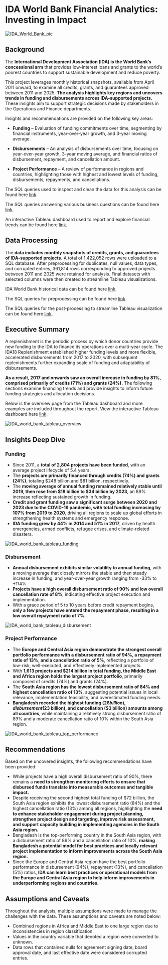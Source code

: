 # IDA World Bank Financial Analytics: Investing in Impact

![IDA_World_Bank_pic](https://github.com/stevenhiek/World-Bank-Financial-Analytics/blob/main/Project%20Pic/ida_world_bank.jpg)

## Background
The **International Development Association (IDA) is the World Bank’s concessional arm** that provides low-interest loans and grants to the world’s poorest countries to support sustainable development and reduce poverty.

This project leverages monthly historical snapshots, available from April 2011 onward, to examine all credits, grants, and guarantees approved between 2011 and 2025. **The analysis highlights key regions and uncovers trends in funding and disbursements across IDA-supported projects.** These insights aim to support strategic decisions made by stakeholders in the Operations and Finance departments.

Insights and recommendations are provided on the following key areas:

* **Funding** – Evaluation of funding commitments over time, segmenting by financial instruments, year-over-year growth, and 3-year moving average.

* **Disbursements** – An analysis of disbursements over time, focusing on year-over-year growth, 3-year moving average, and financial ratios of disbursement, repayment, and cancellation amount.

* **Project Performance** – A review of performance in regions and countries, highlighting those with highest and lowest levels of funding, disbursements, repayments, and cancellations.

The SQL queries used to inspect and clean the data for this analysis can be found here [link](https://github.com/stevenhiek/World-Bank-Financial-Analytics/tree/main/Preprocessing).

The SQL queries answering various business questions can be found here [link](https://github.com/stevenhiek/World-Bank-Financial-Analytics/tree/main/Analysis).

An interactive Tableau dashboard used to report and explore financial trends can be found here [link](https://public.tableau.com/app/profile/steven.hiek/viz/IDAWorldBankFinancialAnalytics/IDAWorldBankFinancialAnalytics#1).

## Data Processing
The **data includes monthly snapshots of credits, grants, and guarantees of IDA-supported projects.** A total of 1,422,052 rows were uploaded to a SQL database. After preprocessing for duplicates, null values, data types, and corrupted entries, 361,814 rows corresponding to approved projects between 2011 and 2025 were retained for analysis. Final datasets with selected columns were then created to streamline Tableau visualizations.

IDA World Bank historical data can be found here [link](https://financesone.worldbank.org/ida-statement-of-credits-grants-and-guarantees-historical-data/DS00976).

The SQL queries for preprocessing can be found here [link](https://github.com/stevenhiek/World-Bank-Financial-Analytics/tree/main/Preprocessing).

The SQL queries for the post-processing to streamline Tableau visualization can be found here [link](https://github.com/stevenhiek/World-Bank-Financial-Analytics/tree/main/Post-processing).

## Executive Summary
A replenishment is the periodic process by which donor countries provide new funding to the IDA to finance its operations over a multi-year cycle. The IDA18 Replenishment established higher funding levels and more flexible, accelerated disbursements from 2017 to 2020, with subsequent replenishments further expanding scale of funding and adaptability of disbursements. 

**As a result, 2017 and onwards saw an overall increase in funding by 81%, comprised primarily of credits (71%) and grants (24%).** The following sections examine financing trends and provide insights to inform future funding strategies and allocation decisions.

Below is the overview page from the Tableau dashboard and more examples are included throughout the report. View the interactive Tableau dashboard here [link](https://public.tableau.com/app/profile/steven.hiek/viz/IDAWorldBankFinancialAnalytics/IDAWorldBankFinancialAnalytics#1).

![IDA_world_bank_tableau_overview](https://github.com/stevenhiek/World-Bank-Financial-Analytics/blob/main/Charts%20%26%20Graphs/world_bank_financial_analytics_overview.png)

## Insights Deep Dive
### Funding
* Since 2011, a **total of 2,804 projects have been funded**, with an average project lifecycle of 5.4 years.
* The **projects are primarily financed through credits (74%) and grants (24%)**, totaling $248 billion and $81 billion, respectively.
* The **moving average of annual funding remained relatively stable until 2019, then rose from $18 billion to $34 billion by 2023**, an 89% increase reflecting sustained growth in funding. 
* **Credit and grant funding saw a significant surge between 2020 and 2023 due to the COVID-19 pandemic, with total funding increasing by 107% from 2019 to 2020**, driving all regions to scale up global efforts in strengthening health systems and emergency response.
* **IDA funding grew by 44% in 2014 and 51% in 2017**, driven by health emergencies, armed conflicts, refugee crises, and climate-related disasters.

![IDA_world_bank_tableau_funding](https://github.com/stevenhiek/World-Bank-Financial-Analytics/blob/main/Charts%20%26%20Graphs/world_bank_financial_analytics_funding.png)

### Disbursement
* **Annual disbursement exhibits similar volatility to annual funding**, with a moving average that closely mirrors the stable and then steady increase in funding, and year-over-year growth ranging from -33% to +114%. 
* **Projects have a high overall disbursement ratio of 90% and low overall cancellation rate of 8%**, indicating effective project execution and implementation. 
* With a grace period of 5 to 10 years before credit repayment begins, **only a few projects have entered the repayment phase, resulting in a low overall repayment ratio of 7%.**

![IDA_world_bank_tableau_disbursement](https://github.com/stevenhiek/World-Bank-Financial-Analytics/blob/main/Charts%20%26%20Graphs/world_bank_financial_analytics_disbursement.png)

### Project Performance
* The **Europe and Central Asia region demonstrate the strongest overall portfolio performance with a disbursement ratio of 94%, a repayment ratio of 13%, and a cancellation ratio of 5%**, reflecting a portfolio of low-risk, well-executed, and effectively implemented projects.
* With **1,613 projects and $214 billion in total funding, the Middle East and Africa region holds the largest project portfolio**, primarily composed of credits (74%) and grants (24%).
* The **South Asia region has the lowest disbursement ratio of 84% and highest cancellation ratio of 13%**, suggesting potential issues in local relevance, implementation feasibility, and overestimated funding needs.  
* **Bangladesh recorded the highest funding ($26 billion), disbursement ($23 billion), and cancellation ($3 billion) amounts among all countries**, while maintaining a relatively strong disbursement ratio of 89% and a moderate cancellation ratio of 10% within the South Asia region.

![IDA_world_bank_tableau_top_performance](https://github.com/stevenhiek/World-Bank-Financial-Analytics/blob/main/Charts%20%26%20Graphs/world_bank_financial_analytics_top_performance.png)

## Recommendations
Based on the uncovered insights, the following recommendations have been provided:

* While projects have a high overall disbursement ratio of 90%, there remains a **need to strengthen monitoring efforts to ensure that disbursed funds translate into measurable outcomes and tangible impact.**
* Despite receiving the second highest total funding of $72 billion, the South Asia region exhibits the lowest disbursement ratio (84%) and the highest cancellation ratio (13%) among all regions, highlighting the **need to enhance stakeholder engagement during project planning, strengthen project design and targeting, improve risk assessment, and support capacity building in implementing agencies in the South Asia region.**
* Bangladesh is the top-performing country in the South Asia region, with a disbursement ratio of 89% and a cancellation ratio of 10%, **making Bangladesh a potential model for best practices and locally relevant project implementation to inform improvements across the South Asia region.**
* Since the Europe and Central Asia region have the best portfolio performance in disbursement (94%), repayment (13%), and cancellation (5%) ratios, **IDA can learn best practices or operational models from the Europe and Central Asia region to help inform improvements in underperforming regions and countries.** 

## Assumptions and Caveats
Throughout the analysis, multiple assumptions were made to manage the challenges with the data. These assumptions and caveats are noted below:

* Combined regions in Africa and Middle East to one large region due to inconsistencies in region classification.
* Values in the country variable that denoted a region were converted to unknown.
* Data rows that contained nulls for agreement signing date, board approval date, and last effective date were considered corrupted entries.





